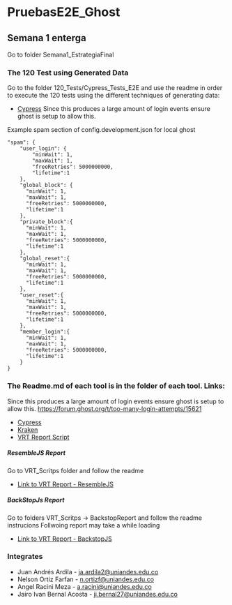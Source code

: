 # PruebasE2E_Ghost

## Semana 1 enterga

Go to folder Semana1_EstrategiaFinal

### The 120 Test using Generated Data

Go to the folder 120_Tests/Cypress_Tests_E2E and use the readme in order to execute the 120 tests using the different techniques of generating data:

- [Cypress](./120_Tests/Cypress_Tests_E2E/README.md)
  Since this produces a large amount of login events ensure ghost is setup to allow this.

Example spam section of config.development.json for local ghost

```
"spam": {
    "user_login": {
        "minWait": 1,
        "maxWait": 1,
        "freeRetries": 5000000000,
        "lifetime":1
    },
    "global_block": {
      "minWait": 1,
      "maxWait": 1,
      "freeRetries": 5000000000,
      "lifetime":1
    },
    "private_block":{
      "minWait": 1,
      "maxWait": 1,
      "freeRetries": 5000000000,
      "lifetime":1
    },
    "global_reset":{
      "minWait": 1,
      "maxWait": 1,
      "freeRetries": 5000000000,
      "lifetime":1
    },
    "user_reset":{
      "minWait": 1,
      "maxWait": 1,
      "freeRetries": 5000000000,
      "lifetime":1
    },
    "member_login":{
      "minWait": 1,
      "maxWait": 1,
      "freeRetries": 5000000000,
      "lifetime":1
    }
}
```

### The Readme.md of each tool is in the folder of each tool. Links:

Since this produces a large amount of login events ensure ghost is setup to allow this.
https://forum.ghost.org/t/too-many-login-attempts/15621

- [Cypress](./Cypress_Tests_E2E/README.md)
- [Kraken](./Kraken_Tests_E2E/README.md)
- [VRT Report Script](./VRT_Scritps/README.md)

##### ResembleJS Report

Go to VRT_Scritps folder and follow the readme

- [Link to VRT Report - ResembleJS](./VRT_Scritps/results/report.html)

##### BackStopJs Report

Go to folders VRT_Scritps -> BackstopReport and follow the readme instrucions
Follwoing report may take a while loading

- [Link to VRT Report - BackstopJS](https://uniandes-my.sharepoint.com/personal/ji_bernal27_uniandes_edu_co/_layouts/15/onedrive.aspx?id=%2Fpersonal%2Fji%5Fbernal27%5Funiandes%5Fedu%5Fco%2FDocuments%2FBackstopJS%20Report%20%2811%5F19%5F2023%209%5F03%5F51%20PM%29%2Ehtml&parent=%2Fpersonal%2Fji%5Fbernal27%5Funiandes%5Fedu%5Fco%2FDocuments&ga=1)

### Integrates

- Juan Andrés Ardila - ja.ardila2@uniandes.edu.co
- Nelson Ortiz Farfan - n.ortizf@uniandes.edu.co
- Angel Racini Meza - a.racini@uniandes.edu.co
- Jairo Ivan Bernal Acosta - ji.bernal27@uniandes.edu.co
